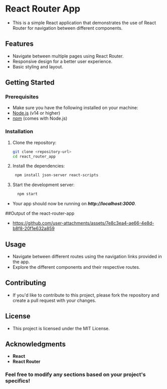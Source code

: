 # React Router App

- This is a simple React application that demonstrates the use of React Router for navigation between different components.

## Features

- Navigate between multiple pages using React Router.
- Responsive design for a better user experience.
- Basic styling and layout.

## Getting Started

### Prerequisites
- Make sure you have the following installed on your machine:
- [Node.js](https://nodejs.org/) (v14 or higher)
- [npm](https://www.npmjs.com/get-npm) (comes with Node.js)

### Installation

1. Clone the repository:

   ```bash
   git clone <repository-url>
   cd react_router_app
2. Install the dependencies:
   ```bash
    npm install json-server react-scripts
3. Start the development server:
   ```bash
     npm start
- Your app should now be running on ***http://localhost:3000***.
  
##Output of the react-router-app
 - https://github.com/user-attachments/assets/7e8c3ea4-ae66-4e8d-b8f8-20f1e632a859

## Usage
- Navigate between different routes using the navigation links provided in the app.
- Explore the different components and their respective routes.
## Contributing
- If you'd like to contribute to this project, please fork the repository and create a pull request with your changes.

## License
- This project is licensed under the MIT License.

## Acknowledgments
- **React**
- **React Router**

### Feel free to modify any sections based on your project's specifics!
